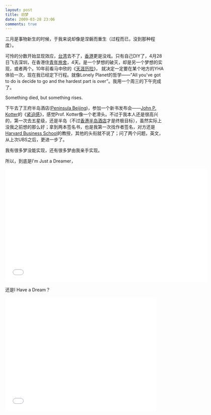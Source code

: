 ```yaml
---
layout: post
title: 旧梦
date: 2009-03-28 23:06
comments: true
---
```

三月是事物新生的时候，于我来说却像是涅磐而重生（过程而已，没到那种程度）。

可怜的分数开始显现效应，<a href="http://www.nccu.edu.tw/">台湾</a>去不了，<a href="http://www.polyu.edu.hk/">香港</a>更是没戏。只有自己DIY了，4月28日飞去深圳，在香港住<a href="http://www.yha.org.hk/hostels.asp?lan=b5&amp;id=HT_0000003">青年旅舍</a>，4天。是一个梦想的破灭，却是另一个梦想的实现，或者两个。10年前看马中欣的《<a href="http://book.douban.com/subject/2137075/">天涯历险</a>》， 就决定一定要在某个地方的YHA体验一次，现在我已经定下行程。就像Lonely Planet的哲学——”All you've got to do is decide to go and the hardest part is over”。我用一个周三的下午完成了。

Something died, but something rises.

下午去了王府半岛酒店(<a href="http://www.peninsula.com/Beijing.aspx">Peninsula Beijing</a>)，参加一个新书发布会——<a href="http://en.wikipedia.org/wiki/John_Kotter">John P. Kotter</a>的《<a href="http://book.douban.com/subject/3581261/">紧迫感</a>》，感觉Prof. Kotter像一个老滑头。不过于我本人还是很高兴的，第一次去五星级，还是半岛（不过<a href="http://www.peninsula.com/Hong_Kong.aspx">香港半岛酒店</a>才是终极目标），虽然实际上没我之前想的那么好；拿到两本签名书，也是我第一次找作者签名，对方还是<a href="http://www.hbs.edu/">Harvard Business School</a>的教授，其他的头衔就不说了；问了两个问题，英文，从上次UBS之后，更进一步了。

我有很多梦没能实现，还有很多梦由我亲手实现。

所以，到底是I'm Just a Dreamer，

<iframe width="640" height="360" src="//www.youtube.com/embed/vDwsWdcSLBc" frameborder="0" allowfullscreen></iframe>

还是I Have a Dream？

<iframe width="480" height="360" src="//www.youtube.com/embed/Yy4QFwDPb9o" frameborder="0" allowfullscreen></iframe>